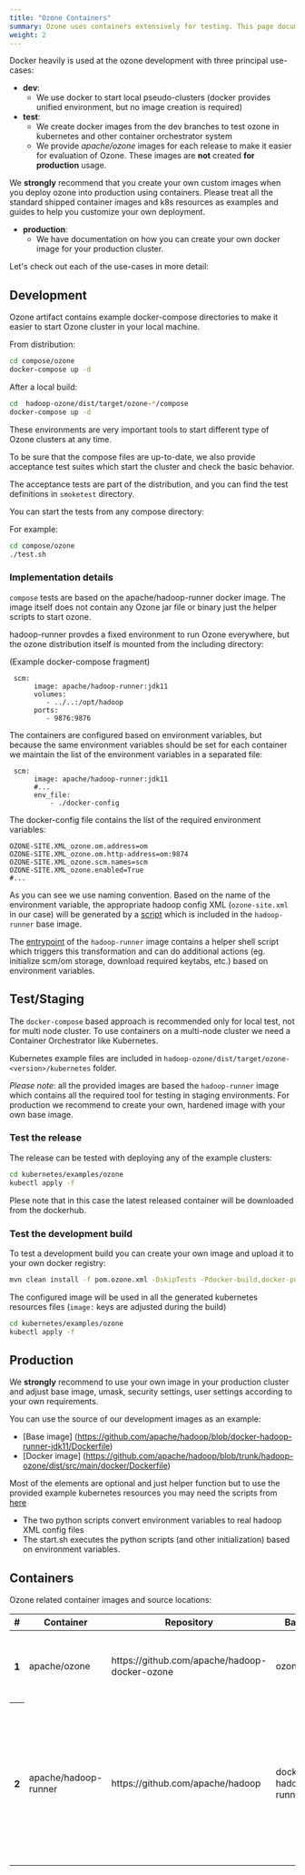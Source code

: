 ```yaml
---
title: "Ozone Containers"
summary: Ozone uses containers extensively for testing. This page documents the usage and best practices of Ozone.
weight: 2
---
```

<!---
  Licensed to the Apache Software Foundation (ASF) under one or more
  contributor license agreements.  See the NOTICE file distributed with
  this work for additional information regarding copyright ownership.
  The ASF licenses this file to You under the Apache License, Version 2.0
  (the "License"); you may not use this file except in compliance with
  the License.  You may obtain a copy of the License at

      http://www.apache.org/licenses/LICENSE-2.0

  Unless required by applicable law or agreed to in writing, software
  distributed under the License is distributed on an "AS IS" BASIS,
  WITHOUT WARRANTIES OR CONDITIONS OF ANY KIND, either express or implied.
  See the License for the specific language governing permissions and
  limitations under the License.
-->

Docker heavily is used at the ozone development with three principal use-cases:

* __dev__:
     * We use docker to start local pseudo-clusters (docker provides unified environment, but no image creation is required)
* __test__:
     * We create docker images from the dev branches to test ozone in kubernetes and other container orchestrator system
     * We provide _apache/ozone_ images for each release to make it easier for evaluation of Ozone.
     These images are __not__ created __for production__ usage.

<div class="alert alert-warning" role="alert">
We <b>strongly</b> recommend that you create your own custom images when you
deploy ozone into production using containers. Please treat all the standard
shipped container images and k8s resources as examples and guides to help you
 customize your own deployment.
</div>

* __production__:
     * We have documentation on how you can create your own docker image for your production cluster.

Let's check out each of the use-cases in more detail:

## Development

Ozone artifact contains example docker-compose directories to make it easier to start Ozone cluster in your local machine.

From distribution:

```bash
cd compose/ozone
docker-compose up -d
```

After a local build:

```bash
cd  hadoop-ozone/dist/target/ozone-*/compose
docker-compose up -d
```

These environments are very important tools to start different type of Ozone clusters at any time.

To be sure that the compose files are up-to-date, we also provide acceptance test suites which start
the cluster and check the basic behavior.

The acceptance tests are part of the distribution, and you can find the test definitions in `smoketest` directory.

You can start the tests from any compose directory:

For example:

```bash
cd compose/ozone
./test.sh
```

### Implementation details

`compose` tests are based on the apache/hadoop-runner docker image. The image itself does not contain
any Ozone jar file or binary just the helper scripts to start ozone.

hadoop-runner provdes a fixed environment to run Ozone everywhere, but the ozone distribution itself
is mounted from the including directory:

(Example docker-compose fragment)

```
 scm:
      image: apache/hadoop-runner:jdk11
      volumes:
         - ../..:/opt/hadoop
      ports:
         - 9876:9876

```

The containers are configured based on environment variables, but because the same environment
variables should be set for each container we maintain the list of the environment variables
in a separated file:

```
 scm:
      image: apache/hadoop-runner:jdk11
      #...
      env_file:
          - ./docker-config
```

The docker-config file contains the list of the required environment variables:

```
OZONE-SITE.XML_ozone.om.address=om
OZONE-SITE.XML_ozone.om.http-address=om:9874
OZONE-SITE.XML_ozone.scm.names=scm
OZONE-SITE.XML_ozone.enabled=True
#...
```

As you can see we use naming convention. Based on the name of the environment variable, the
appropriate hadoop config XML (`ozone-site.xml` in our case) will be generated by a
[script](https://github.com/apache/hadoop/tree/docker-hadoop-runner-latest/scripts) which is
included in the `hadoop-runner` base image.

The [entrypoint](https://github.com/apache/hadoop/blob/docker-hadoop-runner-latest/scripts/starter.sh)
of the `hadoop-runner` image contains a helper shell script which triggers this transformation and
can do additional actions (eg. initialize scm/om storage, download required keytabs, etc.)
based on environment variables.

## Test/Staging

The `docker-compose` based approach is recommended only for local test, not for multi node cluster.
To use containers on a multi-node cluster we need a Container Orchestrator like Kubernetes.

Kubernetes example files are included in `hadoop-ozone/dist/target/ozone-<version>/kubernetes` folder.

*Please note*: all the provided images are based the `hadoop-runner` image which contains all the
required tool for testing in staging environments. For production we recommend to create your own,
hardened image with your own base image.

### Test the release

The release can be tested with deploying any of the example clusters:

```bash
cd kubernetes/examples/ozone
kubectl apply -f
```

Plese note that in this case the latest released container will be downloaded from the dockerhub.

### Test the development build

To test a development build you can create your own image and upload it to your own docker registry:


```bash
mvn clean install -f pom.ozone.xml -DskipTests -Pdocker-build,docker-push -Ddocker.image=myregistry:9000/name/ozone
```

The configured image will be used in all the generated kubernetes resources files (`image:` keys are adjusted during the build)

```bash
cd kubernetes/examples/ozone
kubectl apply -f
```

## Production

<div class="alert alert-danger" role="alert">
We <b>strongly</b> recommend to use your own image in your production cluster
and
adjust base image, umask, security settings, user settings according to your own requirements.
</div>

You can use the source of our development images as an example:

 * [Base image] (https://github.com/apache/hadoop/blob/docker-hadoop-runner-jdk11/Dockerfile)
 * [Docker image] (https://github.com/apache/hadoop/blob/trunk/hadoop-ozone/dist/src/main/docker/Dockerfile)

 Most of the elements are optional and just helper function but to use the provided example
 kubernetes resources you may need the scripts from
 [here](https://github.com/apache/hadoop/tree/docker-hadoop-runner-jdk11/scripts)

  * The two python scripts convert environment variables to real hadoop XML config files
  * The start.sh executes the python scripts (and other initialization) based on environment variables.

## Containers

Ozone related container images and source locations:


<table class="table table-dark">
  <thead>
    <tr>
      <th scope="col">#</th>
      <th scope="col">Container</th>
      <th scope="col">Repository</th>
      <th scope="col">Base</th>
      <th scope="col">Branch</th>
      <th scope="col">Tags</th>
      <th scope="col">Comments</th>
    </tr>
  </thead>
  <tbody>
    <tr>
      <th scope="row">1</th>
      <td>apache/ozone</td>
      <td>https://github.com/apache/hadoop-docker-ozone</td>
      <td>ozone-... </td>
      <td>hadoop-runner</td>
      <td>0.3.0,0.4.0,0.4.1</td>
      <td>For each Ozone release we create new release tag.</td>
    </tr>
    <tr>
      <th scope="row">2</th>
      <td>apache/hadoop-runner </td>
      <td>https://github.com/apache/hadoop</td>
      <td>docker-hadoop-runner</td>
      <td>centos</td>
      <td>jdk11,jdk8,latest</td>
      <td>This is the base image used for testing Hadoop Ozone.
       This is a set of utilities that make it easy for us run ozone.</td>
    </tr>
    <!---tr>
      <th scope="row">3</th>
      <td>apache/ozone:build (WIP)</td>
      <td>https://github.com/apache/hadoop-docker-ozone</td>
      <td>ozone-build </td>
      <td> </td>
      <td> </td>
      <td>TODO: Add more documentation here.</td>
    </tr-->
  </tbody>
</table>
